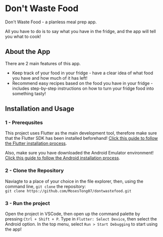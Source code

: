 # Don't Waste Food

Don't Waste Food - a planless meal prep app.

All you have to do is to say what you have in the fridge, and the app will tell you what to cook!

## About the App
There are 2 main features of this app.
- Keep track of your food in your fridge - have a clear idea of what food you have and how much of it has left!
- Recommend easy recipes based on the food you have in your fridge - includes step-by-step instructions on how to turn your fridge food into something tasty!

## Installation and Usage

### 1 - Prerequsites
This project uses Flutter as the main development tool, therefore make sure that the Flutter SDK has been installed beforehand! [Click this guide to follow the Flutter installation process](https://docs.flutter.dev/get-started/quick).

Also, make sure you have downloaded the Android Emulator environment! [Click this guide to follow the Android installation process](https://docs.flutter.dev/platform-integration/android/setup).

### 2 - Clone the Repository
Naviagte to a place of your choice in the file explorer, then, using the command line, `git clone` the repository:\
```git clone https://github.com/MosesTong07/dontwastefood.git```

### 3 - Run the project
Open the project in VSCode, then open up the command palette by pressing `Ctrl + Shift + P`. Type in `Flutter: Select Device`, then select the Android option.
In the top menu, select `Run > Start Debugging` to start using the app!